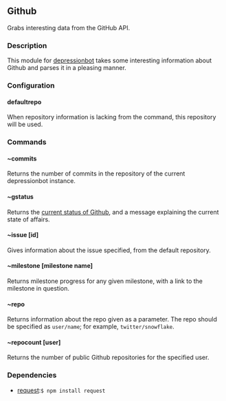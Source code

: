 ## Github 

Grabs interesting data from the GitHub API.

### Description

This module for [depressionbot](https://github.com/reality/depressionbot) takes some interesting information about Github and parses it in a pleasing manner.

### Configuration
#### defaultrepo
When repository information is lacking from the command, this repository will be used.
### Commands
#### ~commits
Returns the number of commits in the repository of the current depressionbot instance.
#### ~gstatus
Returns the [current status of Github](https://status.github.com), and a message explaining the current state of affairs.
#### ~issue [id]
Gives information about the issue specified, from the default repository.
#### ~milestone [milestone name]
Returns milestone progress for any given milestone, with a link to the milestone in question.
#### ~repo <repo name>
Returns information about the repo given as a parameter. The repo should be specified as ``user/name``; for example, ``twitter/snowflake``.
#### ~repocount [user]
Returns the number of public Github repositories for the specified user.
### Dependencies
* [request](https://github.com/mikeal/request/):``$ npm install request``
